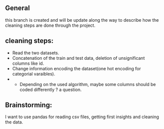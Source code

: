 ## General
this branch is created and will be update along the way to describe how the cleaning steps are done through the project.
## cleaning steps: 
* Read the two datasets.
* Concatenation of the train and test data, deletion of unsignificant columns like id.
* Change information encoding the dataset(one hot encoding for categorial varaibles).
* * Depending on the used algorithm, maybe some columns should be coded differently ? a question.
## Brainstorming:  
I want to use pandas for reading csv files, getting first insights and cleaning the data.
